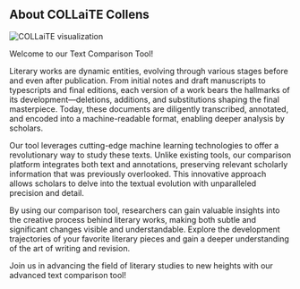 <script lang="ts">
      import { base } from '$app/paths';
</script>
## About COLLaiTE Collens

<img src="{base}/images/COLLaiTE_v1.gif" alt="COLLaiTE visualization"/>

Welcome to our Text Comparison Tool!

Literary works are dynamic entities, evolving through various stages before and even after publication. From initial notes and draft manuscripts to typescripts and final editions, each version of a work bears the hallmarks of its development—deletions, additions, and substitutions shaping the final masterpiece. Today, these documents are diligently transcribed, annotated, and encoded into a machine-readable format, enabling deeper analysis by scholars.

Our tool leverages cutting-edge machine learning technologies to offer a revolutionary way to study these texts. Unlike existing tools, our comparison platform integrates both text and annotations, preserving relevant scholarly information that was previously overlooked. This innovative approach allows scholars to delve into the textual evolution with unparalleled precision and detail.

By using our comparison tool, researchers can gain valuable insights into the creative process behind literary works, making both subtle and significant changes visible and understandable. Explore the development trajectories of your favorite literary pieces and gain a deeper understanding of the art of writing and revision.

Join us in advancing the field of literary studies to new heights with our advanced text comparison tool!